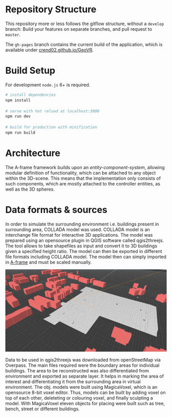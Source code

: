 # Repository Structure
This repository more or less follows the gitflow structure, without a `develop`
branch: Build your features on separate branches, and pull request to `master`.

The `gh-pages` branch contains the current build of the application, which is
available under [crend02.github.io/GeoVR](https://crend02.github.io/GeoVR).

# Build Setup
For development `node.js` 6+ is required.

``` bash
# install dependencies
npm install

# serve with hot reload at localhost:3000
npm run dev

# build for production with minification
npm run build
```

# Architecture
The A-frame framework builds upon an *entity-component-system*, allowing modular
definition of functionality, which can be attached to any object within the
3D-scene.
This means that the implementation only consists of such components, which are
mostly attached to the controller entities, as well as the 3D spheres.

# Data formats & sources
In order to simulate the surrounding environment i.e. buildings present in
surrounding area, COLLADA model was used. COLLADA model is an interchange file
format for interactive 3D applications.
The model was prepared using an opensource plugin in QGIS software called
qgis2threejs. The tool allows to take shapefiles as input and convert it to
3D buildings given a specified height ratio.
The model can then be exported in different file formats including COLLADA
model.
The model then can simply imported in [A-frame](https://aframe.io/) and must be scaled manually.

![area of interest screenshot](aoi.png)

Data to be used in qgis2threejs was downloaded from openStreetMap via Overpass.
The main files required were the boundary areas for individual buildings.
The area to be reconstructed was also differentiated from environment and
exported as separate layer. It helps in marking the area of interest and
differentiating it from the surrounding area in virtual environment.
The obj. models were built using MagicaVoxel, which is an opensource 8-bit voxel editor. Thus, models can be built by adding voxel on top of each other, deleteting or colouring voxel, and finally sculpting a model. With MagicaVoxel eleven objects for placing were built such as tree, bench, street or different buildings. 
